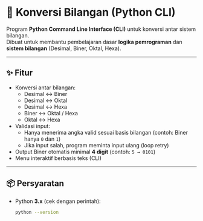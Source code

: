 # 🔢 Konversi Bilangan (Python CLI)

Program **Python Command Line Interface (CLI)** untuk konversi antar sistem bilangan.  
Dibuat untuk membantu pembelajaran dasar **logika pemrograman** dan **sistem bilangan** (Desimal, Biner, Oktal, Hexa).

---

## ✨ Fitur
- Konversi antar bilangan:
  - Desimal ↔ Biner
  - Desimal ↔ Oktal
  - Desimal ↔ Hexa
  - Biner ↔ Oktal / Hexa
  - Oktal ↔ Hexa
- Validasi input:
  - Hanya menerima angka valid sesuai basis bilangan (contoh: Biner hanya `0` dan `1`)
  - Jika input salah, program meminta input ulang (loop retry)
- Output Biner otomatis minimal **4 digit** (contoh: `5 → 0101`)
- Menu interaktif berbasis teks (CLI)

---

## 📦 Persyaratan
- Python **3.x** (cek dengan perintah):
  ```bash
  python --version
